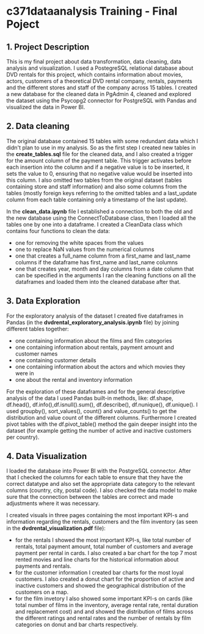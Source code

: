 # c371dataanalysis Training - Final Poject

## 1. Project Description

This is my final project about data transformation, data cleaning, data analysis and visualization. I used a PostegreSQL relational database about DVD rentals for this project, which contains information about movies, actors, customers of a theoretical DVD rental company, rentals, payments and the different stores and staff of the company across 15 tables. I created a new database for the cleaned data in PgAdmin 4, cleaned and explored the dataset using the Psycopg2 connector for PostgreSQL with Pandas and visualized the data in Power BI.


## 2. Data cleaning

The original database contained 15 tables with some redundant data which I didn't plan to use in my analysis. So as the first step I created new tables in the **create_tables.sql** file for the cleaned data, and I also created a trigger for the amount column of the payment table. This trigger activates before each insertion into the column and if a negative value is to be inserted, it sets the value to 0, ensuring that no negative value would be inserted into this column. I also omitted two tables from the original dataset (tables containing store and staff information) and also some columns from the tables (mostly foreign keys referring to the omitted tables and a last_update column from each table containing only a timestamp of the last update).

In the **clean_data.ipynb** file I established a connection to both the old and the new database using the ConnectToDatabase class, then I loaded all the tables one by one into a dataframe. I created a CleanData class which contains four functions to clean the data:
- one for removing the white spaces from the values
- one to replace NaN values from the numerical columns
- one that creates a full_name column from a first_name and last_name columns if the dataframe has first_name and last_name columns
- one that creates year, month and day columns from a date column that can be specified in the arguments
I ran the cleaning functions on all the dataframes and loaded them into the cleaned database after that.


## 3. Data Exploration

For the exploratory analysis of the dataset I created five dataframes in Pandas (in the **dvdrental_exploratory_analysis.ipynb** file) by joining different tables together: 
-	one containing information about the films and film categories
-	one containing information about rentals, payment amount and customer names
-	one containing customer details
-	one containing information about the actors and which movies they were in
-	one about the rental and inventory information

For the exploration of these dataframes and for the general descriptive analysis of the data I used Pandas built-in methods, like: df.shape, df.head(), df.info(),df.isnull().sum(), df.describe(), df.nunique(), df.unique(). I used groupby(), sort_values(), count() and value_counts() to get the distribution and value count of the different columns. Furthermore I created pivot tables with the df.pivot_table()
 method the gain deeper insight into the dataset (for example getting the number of active and inactive customers per country).
 

## 4. Data Visualization

I loaded the database into Power BI with the PostgreSQL connector. After that I checked the columns for each table to ensure that they have the correct datatype and also set the appropriate data category to the relevant columns (country, city, postal code). I also checked the data model to make sure that the connection between the tables are correct and made adjustments where it was necessary.

I created visuals in three pages containing the most important KPI-s and information regarding the rentals, customers and the film inventory (as seen in the **dvdrental_visualization.pdf** file):
- for the rentals I showed the most important KPI-s, like total number of rentals, total payment amount, total number of customers and average payment per rental in cards. I also created a bar chart for the top 7 most rented movies and line charts for the historical information about payments and rentals.
- for the customer information I created bar charts for the most loyal customers. I also created a donut chart for the proportion of active and inactive customers and showed the geographical distribution of the customers on a map.
- for the film invetory I also showed some important KPI-s on cards (like total number of films in the inventory, average rental rate, rental duration and replacement cost) and and showed the distribution of films across the different ratings and rental rates and the number of rentals by film categories on donut and bar charts respectively.
